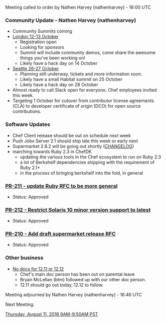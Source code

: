 Meeting called to order by Nathen Harvey (nathenharvey) - 16:00 UTC

### Community Update - Nathen Harvey (nathenharvey)

* Community Summits coming
* [London 12-13 October](https://summit.chef.io/london/)
  * Registration open
  * Looking for sponsors
  * Summit will include community demos, come share the awesome things you've been working on!
  * Likely have a hack day on 14 October
* [Seattle 26-27 October](https://summit.chef.io/)
  * Planning still underway, tickets and more information soon.
  * Likely have a small Habitat summit on 25 October
  * Likely have a hack day on 28 October
* Almost ready to call Slack open for everyone.  Chef employees invited this week.
* Targeting 1 October for cutover from contributor license agreements (CLA) to developer certificate of origin (DCO) for open source contributions.

### Software Updates

* Chef Client release should be out on schedule next week
* Push Jobs Server 2.1 should ship late this week or early next
* Supermarket 2.8.2 will be going out shortly ([CHANGELOG](https://github.com/chef/supermarket/blob/master/CHANGELOG.md))
* marching towards Ruby 2.3 in ChefDK
  * updating the various tools in the Chef ecosystem to run on Ruby 2.3
  * a lot of Berkshelf dependencies shipping with the requirement of Ruby 2.1+
  * in the process of bringing berkshelf into the fold, in general

### [PR-211 - update Ruby RFC to be more general](https://github.com/chef/chef-rfc/pull/211)
* Status: Approved

### [PR-212 - Restrict Solaris 10 minor version support to latest](https://github.com/chef/chef-rfc/pull/212)
* Status: Approved

### [PR-210 - Add draft supermarket release RFC](https://github.com/chef/chef-rfc/pull/210)
* Status: Approved

### Other business

* [No docs for 12.11 or 12.12 ](https://github.com/chef/chef-web-docs/issues/96)
  * Chef's main doc person has been out on parental leave
  * Bryan McLellan (btm) followed up with our other doc person.
  * 12.11 should go out today, 12.12 to follow.

Meeting adjourned by Nathen Harvey (nathenharvey) - 16:46 UTC

Next Meeting:

[Thursday, August 11, 2016 9AM-9:50AM PST](http://everytimezone.com/#2016-8-11,240,cn3)